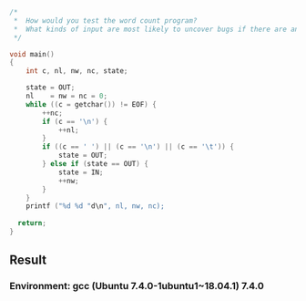 ```c
/*
 *  How would you test the word count program? 
 *  What kinds of input are most likely to uncover bugs if there are any?
 */

void main()
{
	int c, nl, nw, nc, state;

	state = OUT;
	nl 	  = nw = nc = 0;
	while ((c = getchar()) != EOF) {
		++nc;
		if (c == '\n') {
			++nl;
		}
		if ((c == ' ') || (c == '\n') || (c == '\t')) {
			state = OUT;
		} else if (state == OUT) {
			state = IN;
			++nw;
		}
	}
	printf ("%d %d "d\n", nl, nw, nc);
  
  return;
}
```
## Result
### Environment: gcc (Ubuntu 7.4.0-1ubuntu1~18.04.1) 7.4.0
```
```
